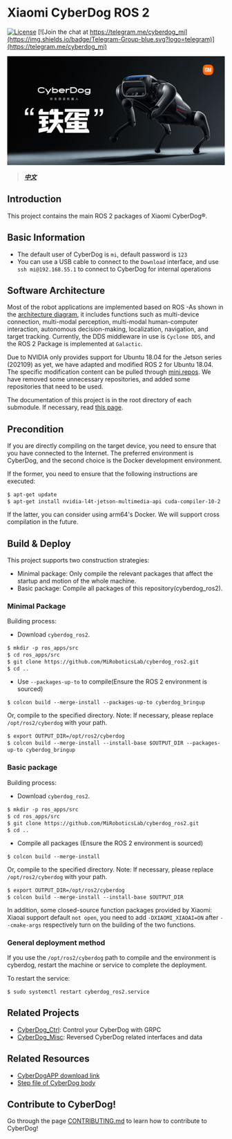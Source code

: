 # Xiaomi CyberDog ROS 2

[![License](https://img.shields.io/badge/License-Apache%202.0-orange)](https://choosealicense.com/licenses/apache-2.0/)
[![Join the chat at https://telegram.me/cyberdog_mi](https://img.shields.io/badge/Telegram-Group-blue.svg?logo=telegram)](https://telegram.me/cyberdog_mi)

![CyberDogDog](tools/docs/cyberdog_poster.jpg)

> ***[中文](README.md)***

## Introduction

This project contains the main ROS 2 packages of Xiaomi CyberDog®.

## Basic Information

- The default user of CyberDog is `mi`, default password is `123`
- You can use a USB cable to connect to the `Download` interface, and use `ssh mi@192.168.55.1` to connect to CyberDog for internal operations

## Software Architecture 

Most of the robot applications are implemented based on ROS -As shown in the [architecture diagram](tools/docs/soft_arch.svg), it includes functions such as multi-device connection, multi-modal perception, multi-modal human-computer interaction, autonomous decision-making, localization, navigation, and target tracking. Currently, the DDS middleware in use is `Cyclone DDS`, and the ROS 2 Package is implemented at `Galactic`.

Due to NVIDIA only provides support for Ubuntu 18.04 for the Jetson series (202109) as yet, we have adapted and modified ROS 2 for Ubuntu 18.04. The specific modification content can be pulled through [mini.repos](tools/ros2_fork/mini.repos). We have removed some unnecessary repositories, and added some repositories that need to be used.

The documentation of this project is in the root directory of each submodule. If necessary, read [this page](https://github.com/MiRoboticsLab/cyberdog_ros2/wiki).

## Precondition

If you are directly compiling on the target device, you need to ensure that you have connected to the Internet. The preferred environment is CyberDog, and the second choice is the Docker development environment.

If the former, you need to ensure that the following instructions are executed:

```
$ apt-get update
$ apt-get install nvidia-l4t-jetson-multimedia-api cuda-compiler-10-2
```

If the latter, you can consider using arm64's Docker. We will support cross compilation in the future.

## Build & Deploy

This project supports two construction strategies:

- Minimal package: Only compile the relevant packages that affect the startup and motion of the whole machine.
- Basic package: Compile all packages of this repository(cyberdog_ros2).

### Minimal Package

Building process:

- Download `cyberdog_ros2`.

```
$ mkdir -p ros_apps/src
$ cd ros_apps/src
$ git clone https://github.com/MiRoboticsLab/cyberdog_ros2.git
$ cd ..
```

- Use `--packages-up-to` to compile(Ensure the ROS 2 environment is sourced)

```
$ colcon build --merge-install --packages-up-to cyberdog_bringup
```

Or, compile to the specified directory. Note: If necessary, please replace `/opt/ros2/cyberdog` with your path.

```
$ export OUTPUT_DIR=/opt/ros2/cyberdog
$ colcon build --merge-install --install-base $OUTPUT_DIR --packages-up-to cyberdog_bringup
```

### Basic package

Building process:

- Download `cyberdog_ros2`.

```
$ mkdir -p ros_apps/src
$ cd ros_apps/src
$ git clone https://github.com/MiRoboticsLab/cyberdog_ros2.git
$ cd ..
```

- Compile all packages (Ensure the ROS 2 environment is sourced)

```
$ colcon build --merge-install
```

Or, compile to the specified directory. Note: If necessary, please replace `/opt/ros2/cyberdog` with your path.

```
$ export OUTPUT_DIR=/opt/ros2/cyberdog
$ colcon build --merge-install --install-base $OUTPUT_DIR
```

In addition, some closed-source function packages provided by Xiaomi: Xiaoai support default `not open`, you need to add `-DXIAOMI_XIAOAI=ON` after `--cmake-args` respectively turn on the building of the two functions.

### General deployment method

If you use the `/opt/ros2/cyberdog` path to compile and the environment is cyberdog, restart the machine or service to complete the deployment.

To restart the service:

```
$ sudo systemctl restart cyberdog_ros2.service
```

## Related Projects

- [CyberDog_Ctrl](https://github.com/Karlsx/CyberDog_Ctrl): Control your CyberDog with GRPC
- [CyberDog_Misc](https://github.com/zbwu/cyberdog_misc): Reversed CyberDog related interfaces and data

## Related Resources

- [CyberDogAPP download link](http://cdn.cnbj1.fds.api.mi-img.com/ota-packages/apk/cyberdog_app.apk)
- [Step file of CyberDog body](https://cdn.cnbj2m.fds.api.mi-img.com/cyberdog-package/packages/doc_materials/cyber_dog_body.stp)

## Contribute to CyberDog!

Go through the page [CONTRIBUTING.md](CONTRIBUTING.md) to learn how to contribute to CyberDog!
